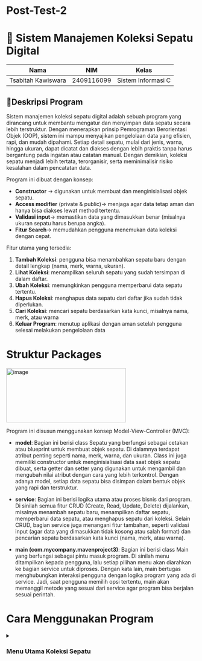 # Post-Test-2

# 👟 Sistem Manajemen Koleksi Sepatu Digital 

| Nama                      | NIM           | Kelas             |
|---------------------------|---------------|-------------------|
| Tsabitah Kawiswara        | 2409116099    | Sistem Informasi C |

## 📄Deskripsi Program
Sistem manajemen koleksi sepatu digital adalah sebuah program yang dirancang untuk membantu mengatur dan menyimpan data sepatu secara lebih terstruktur. Dengan menerapkan prinsip Pemrograman Berorientasi Objek (OOP), sistem ini mampu menyajikan pengelolaan data yang efisien, rapi, dan mudah dipahami. Setiap detail sepatu, mulai dari jenis, warna, hingga ukuran, dapat dicatat dan diakses dengan lebih praktis tanpa harus bergantung pada ingatan atau catatan manual. Dengan demikian, koleksi sepatu menjadi lebih tertata, terorganisir, serta meminimalisir risiko kesalahan dalam pencatatan data.

Program ini dibuat dengan konsep:

* **Constructor** → digunakan untuk membuat dan menginisialisasi objek sepatu.
* **Access modifier** (private & public)→ menjaga agar data tetap aman dan hanya bisa diakses lewat method tertentu.
* **Validasi input**→ memastikan data yang dimasukkan benar (misalnya ukuran sepatu harus berupa angka).
* **Fitur Search**→ memudahkan pengguna menemukan data koleksi dengan cepat.

Fitur utama yang tersedia:

1. **Tambah Koleksi**: pengguna bisa menambahkan sepatu baru dengan detail                               lengkap (nama, merk, warna, ukuran).
2. **Lihat Koleksi**: menampilkan seluruh sepatu yang sudah tersimpan di dalam                          daftar.
3. **Ubah Koleksi**: memungkinkan pengguna memperbarui data sepatu tertentu.
4. **Hapus Koleksi**: menghapus data sepatu dari daftar jika sudah tidak                                diperlukan.
5. **Cari Koleksi**: mencari sepatu berdasarkan kata kunci, misalnya nama, merk,                       atau warna
6. **Keluar Program**: menutup aplikasi dengan aman setelah pengguna selesai                             melakukan pengelolaan data

# Struktur Packages 

<img width="317" height="144" alt="image" src="https://github.com/user-attachments/assets/8f3518c8-0e6a-4acf-b813-a26cc30791dd" />


Program ini disusun menggunakan konsep Model-View-Controller (MVC):

* **model**: Bagian ini berisi class Sepatu yang berfungsi sebagai cetakan atau blueprint untuk membuat objek sepatu. Di dalamnya terdapat atribut penting seperti nama, merk, warna, dan ukuran. Class ini juga memiliki constructor untuk menginisialisasi data saat objek sepatu dibuat, serta getter dan setter yang digunakan untuk mengambil dan mengubah nilai atribut dengan cara yang lebih terkontrol. Dengan adanya model, setiap data sepatu bisa disimpan dalam bentuk objek yang rapi dan terstruktur.

* **service**: Bagian ini berisi logika utama atau proses bisnis dari program. Di sinilah semua fitur CRUD (Create, Read, Update, Delete) dijalankan, misalnya menambah sepatu baru, menampilkan daftar sepatu, memperbarui data sepatu, atau menghapus sepatu dari koleksi. Selain CRUD, bagian service juga menangani fitur tambahan, seperti validasi input (agar data yang dimasukkan tidak kosong atau salah format) dan pencarian sepatu berdasarkan kata kunci (nama, merk, atau warna).

* **main (com.mycompany.mavenproject3)**: Bagian ini berisi class Main yang berfungsi sebagai pintu masuk program. Di sinilah menu ditampilkan kepada pengguna, lalu setiap pilihan menu akan diarahkan ke bagian service untuk diproses. Dengan kata lain, main bertugas menghubungkan interaksi pengguna dengan logika program yang ada di service. Jadi, saat pengguna memilih opsi tertentu, main akan memanggil metode yang sesuai dari service agar program bisa berjalan sesuai perintah.


# Cara Menggunakan Program

<details>
<summary><h3>Menu Utama Koleksi Sepatu</h3></summary>

<img width="279" height="137" alt="image" src="https://github.com/user-attachments/assets/d9f2a255-12e2-42da-9027-a7b3829df105" />


Begitu program dijalankan, pengguna langsung disajikan menu utama yang berisi daftar pilihan. Cukup masukkan nomor menu sesuai yang diinginkan, lalu program akan menjalankan perintah tersebut. Setelah selesai, menu utama akan muncul lagi sehingga pengguna bisa melanjutkan ke pilihan lain.

Program hanya akan berhenti jika pengguna memilih opsi Keluar.

## 1. Tambah Koleksi

<img width="406" height="230" alt="image" src="https://github.com/user-attachments/assets/31bd9caa-2ad1-4b19-b872-c95355bc1522" />


Di menu ini, pengguna diminta mengisi detail sepatu: nama, merk, warna, dan ukuran. Data yang valid akan langsung tersimpan, lalu program memberi konfirmasi "Sepatu berhasil ditambahkan!". Data yang dimasukkan akan otomatis tersimpan dalam koleksi.

## 2. Lihat Koleksi

<img width="541" height="216" alt="image" src="https://github.com/user-attachments/assets/d8b649c2-92ae-47b7-89e2-6fd23ceb8f51" />


Menu ini akan menampilkan semua sepatu yang sudah ada dalam koleksi,informasi akan ditampilkan dalam bentuk list agar pengguna bisa melihat data dengan jelas. Kalau belum ada data, sistem akan memberi tahu bahwa koleksi masih kosong seperti dibawah ini:

<img width="370" height="155" alt="image" src="https://github.com/user-attachments/assets/62fbf15e-28f6-4abf-b7f5-dd70a1999a7d" />


## 3. Ubah Koleksi

<img width="527" height="310" alt="image" src="https://github.com/user-attachments/assets/e15e421d-d5e5-452d-957d-524d49ad2b9b" />

Jika terdapat kesalahan data atau ada perubahan, pengguna dapat memperbarui informasi sepatu yang sudah tersimpan. Pengguna memilih nomor sepatu yang ingin diubah, lalu memasukkan data baru untuk mengganti yang lama. Validasi tetap berlaku, jadi hanya nomor yang tersedia saja yang bisa diubah. Jika memasukkan nomor yang tidak tersedia tampilannya akan seperti berikut:

<img width="471" height="96" alt="image" src="https://github.com/user-attachments/assets/465373a5-55f3-4d8c-93b0-5d6a8360ccaa" />


## 4. Hapus Koleksi

<img width="466" height="247" alt="image" src="https://github.com/user-attachments/assets/b79aac8a-386d-44fe-bd73-1b149777e1e5" />


Menu ini memungkinkan pengguna menghapus sepatu tertentu dari daftar.Sistem akan menampilkan daftar sepatu, lalu meminta konfirmasi data mana yang ingin dihapus. Sama seperti update, hanya nomor valid yang bisa dipilih. Jika memasukkan nomor yang tidak valid, tampilannya akan seperti berikut:

<img width="529" height="92" alt="image" src="https://github.com/user-attachments/assets/e8dea69c-c4d7-4e7b-be35-05a57aae6fe7" />


## 5. Cari Koleksi

<img width="442" height="179" alt="image" src="https://github.com/user-attachments/assets/198d6677-c858-4b9a-9498-7dcbf0447efb" />


Fitur pencarian berfungsi untuk memudahkan pengguna menemukan data sepatu tertentu ketika koleksi sudah cukup banyak. Pengguna hanya perlu memasukkan kata kunci berupa nama, merk, atau warna, kemudian sistem akan menampilkan daftar sepatu yang sesuai dengan kata kunci tersebut. 
Apabila kata kuncinya tidak ada yang sesuai, maka tampilannya akan seperti ini:

<img width="393" height="183" alt="image" src="https://github.com/user-attachments/assets/6744d2d0-e3af-406e-aef6-a11f97735f3c" />


## 6. Keluar Program

<img width="432" height="252" alt="image" src="https://github.com/user-attachments/assets/7a19b0dc-da22-47a0-95f8-3c01f8effb3d" />


Jika pengguna ingin keluar dari program, cukup memilih opsi 0 (Keluar) pada menu utama. Setelah dipilih, sistem akan menampilkan pesan “Terima kasih, program selesai.” sebagai tanda bahwa program sudah dihentikan. Bagian bawah layar juga menampilkan informasi dari Java, yaitu status BUILD SUCCESS yang berarti program berhasil dijalankan tanpa error, serta waktu total eksekusi program hingga selesai.


# Validasi Input

Pada program ini terdapat validasi input yang berfungsi untuk mencegah terjadinya output yang salah akibat data yang dimasukkan pengguna tidak sesuai format. Misalnya, untuk input merek, warna, dan nama sepatu, data yang dimasukkan harus berupa huruf. Sebaliknya, untuk input ukuran sepatu atau saat memilih menu program, data yang dimasukkan harus berupa angka. Jika pengguna memberikan input yang tidak sesuai, maka program akan menampilkan peringatan agar pengguna memasukkan data dengan format yang benar.

**1. Berikut adalah contoh ketika pengguna memasukkan data angka pada input nama sepatu (yang seharusnya huruf). Program akan menampilkan peringatan bahwa format input tidak sesuai.**

<img width="377" height="171" alt="image" src="https://github.com/user-attachments/assets/1a1b77fa-a68c-4512-8d96-60cfd1f18551" />


**2. Berikut adalah contoh ketika pengguna memasukkan data angka pada input merek sepatu. Program akan menolak input tersebut dan meminta pengguna memasukkan data dengan format huruf.**

<img width="369" height="35" alt="image" src="https://github.com/user-attachments/assets/48533167-a8c9-4f75-9e01-0eb8404c677e" />


**3. Berikut adalah contoh validasi input ketika pengguna memasukkan data yang salah pada input warna sepatu. Program akan menampilkan peringatan agar pengguna menginputkan huruf.**

<img width="364" height="39" alt="image" src="https://github.com/user-attachments/assets/f539311e-0c64-4849-8a04-947f3a39fa49" />


**4. Berikut adalah contoh validasi input pada ukuran sepatu. Jika pengguna memasukkan huruf (bukan angka), maka program akan menampilkan peringatan dan meminta pengguna untuk menginputkan angka.**
   
<img width="260" height="37" alt="image" src="https://github.com/user-attachments/assets/550c6662-1031-4ffe-bd68-75ff2a22eecd" />


**5. Berikut adalah contoh validasi input pada menu pilihan. Jika pengguna memasukkan angka yang tidak ada dalam daftar opsi, maka program akan menampilkan peringatan bahwa pilihan tidak valid.**

<img width="338" height="155" alt="image" src="https://github.com/user-attachments/assets/afd8e101-ff36-4f05-8197-9a31312b288b" />









